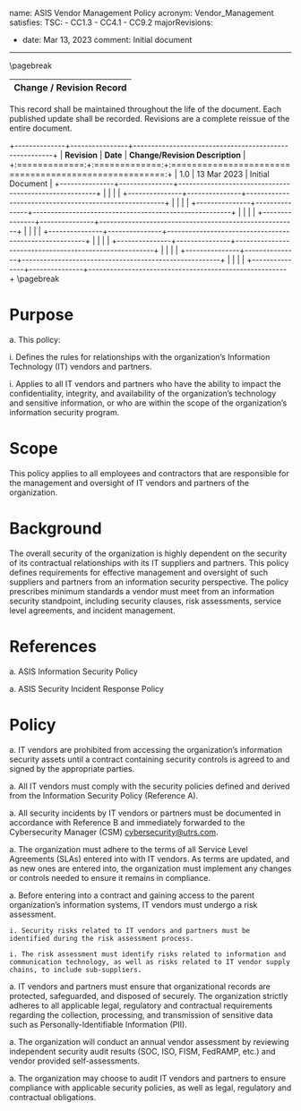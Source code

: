 name: ASIS Vendor Management Policy
acronym: Vendor_Management
satisfies:
  TSC:
    - CC1.3
    - CC4.1
    - CC9.2
majorRevisions:
  - date: Mar 13, 2023
    comment: Initial document
---
\pagebreak

|**Change / Revision Record**|
|    :----:   |

This record shall be maintained throughout the life of the document. Each published update shall be recorded. Revisions are a complete reissue of the entire document. 

+--------------+----------------+-------------------------------------------------------+
| **Revision**  |   **Date**    | **Change/Revision Description**                       |
+:=============:+:=============:+:=====================================================:+
|       1.0     | 13 Mar 2023   | Initial Document                                      |
+---------------+---------------+-------------------------------------------------------+
|               |               |                                                       |
+---------------+---------------+-------------------------------------------------------+
|               |               |                                                       |
+---------------+---------------+-------------------------------------------------------+
|               |               |                                                       |
+---------------+---------------+-------------------------------------------------------+
|               |               |                                                       |
+---------------+---------------+-------------------------------------------------------+
|               |               |                                                       |
+---------------+---------------+-------------------------------------------------------+
|               |               |                                                       |
+---------------+---------------+-------------------------------------------------------+
|               |               |                                                       |
+---------------+---------------+-------------------------------------------------------+
\pagebreak

# Purpose

a. This policy:

  i. Defines the rules for relationships with the organization’s Information Technology (IT) vendors and partners. 

  i. Applies to all IT vendors and partners who have the ability to impact the confidentiality, integrity, and availability of the organization’s technology and sensitive information, or who are within the scope of the organization’s information security program.

# Scope

This policy applies to all employees and contractors that are responsible for the management and oversight of IT vendors and partners of the organization. 

# Background

The overall security of the organization is highly dependent on the security of its contractual relationships with its IT suppliers and partners. This policy defines requirements for effective management and oversight of such suppliers and partners from an information security perspective. The policy prescribes minimum standards a vendor must meet from an information security standpoint, including security clauses, risk assessments, service level agreements, and incident management.

# References

a. ASIS Information Security Policy

a. ASIS Security Incident Response Policy

# Policy

a. IT vendors are prohibited from accessing the organization’s information security assets until a contract containing security controls is agreed to and signed by the appropriate parties.

a. All IT vendors must comply with the security policies defined and derived from the Information Security Policy (Reference A). 

a. All security incidents by IT vendors or partners must be documented in accordance with Reference B and immediately forwarded to the Cybersecurity Manager (CSM) <cybersecurity@utrs.com>. 

a. The organization must adhere to the terms of all Service Level Agreements (SLAs) entered into with IT vendors. As terms are updated, and as new ones are entered into, the organization must implement any changes or controls needed to ensure it remains in compliance. 

a. Before entering into a contract and gaining access to the parent organization’s information systems, IT vendors must undergo a risk assessment. 

    i. Security risks related to IT vendors and partners must be identified during the risk assessment process. 
    
    i. The risk assessment must identify risks related to information and communication technology, as well as risks related to IT vendor supply chains, to include sub-suppliers. 

a. IT vendors and partners must ensure that organizational records are protected, safeguarded, and disposed of securely. The organization strictly adheres to all applicable legal, regulatory and contractual requirements regarding the collection, processing, and transmission of sensitive data such as Personally-Identifiable Information (PII). 

a. The organization will conduct an annual vendor assessment by reviewing independent security audit results (SOC, ISO, FISM, FedRAMP, etc.) and vendor provided self-assessments. 

a. The organization may choose to audit IT vendors and partners to ensure compliance with applicable security policies, as well as legal, regulatory and contractual obligations.
